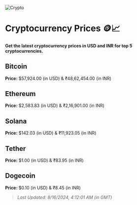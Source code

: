 
![Crypto](https://www.techguide.com.au/wp-content/uploads/2020/11/crypto3.jpeg)

# Cryptocurrency Prices 🪙📈

#### Get the latest cryptocurrency prices in USD and INR for top 5 cryptocurrencies.

## Bitcoin

**Price:** $57,924.00 (in USD) & ₹48,62,454.00 (in INR)

## Ethereum

**Price:** $2,583.83 (in USD) & ₹2,16,901.00 (in INR)

## Solana

**Price:** $142.03 (in USD) & ₹11,923.05 (in INR)

## Tether

**Price:** $1.00 (in USD) & ₹83.95 (in INR)

## Dogecoin

**Price:** $0.10 (in USD) & ₹8.45 (in INR)

> _Last Updated: 8/16/2024, 4:12:01 AM (in GMT)_
